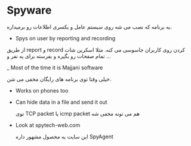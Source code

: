 Spyware
=======

یه برنامه که نصب می شه روی سیستم عامل و یکسری اطلاعات رو برمیداره.

- Spys on user by reporting and recording

از طریق report و record کردن روی کاربران جاسوسی می کنه. مثلا اسکرین شات تمام صفحات رو بگیره و بفرسته برای یه نفر و ...

_ Most of the time it is Majjani software

خیلی وقتا توی برنامه های رایگان مخفی می شن. 

- Works on phones too

- Can hide data in a file and send it out


  توی TCP packet یا icmp packet هم می تونه مخفی شه


- Look at spytech-web.com
  
  این سایت یه محصول مشهور داره SpyAgent
